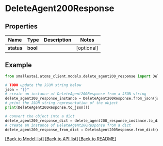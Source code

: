 # DeleteAgent200Response


## Properties

Name | Type | Description | Notes
------------ | ------------- | ------------- | -------------
**status** | **bool** |  | [optional] 

## Example

```python
from smallestai.atoms_client.models.delete_agent200_response import DeleteAgent200Response

# TODO update the JSON string below
json = "{}"
# create an instance of DeleteAgent200Response from a JSON string
delete_agent200_response_instance = DeleteAgent200Response.from_json(json)
# print the JSON string representation of the object
print(DeleteAgent200Response.to_json())

# convert the object into a dict
delete_agent200_response_dict = delete_agent200_response_instance.to_dict()
# create an instance of DeleteAgent200Response from a dict
delete_agent200_response_from_dict = DeleteAgent200Response.from_dict(delete_agent200_response_dict)
```
[[Back to Model list]](../README.md#documentation-for-models) [[Back to API list]](../README.md#documentation-for-api-endpoints) [[Back to README]](../README.md)


